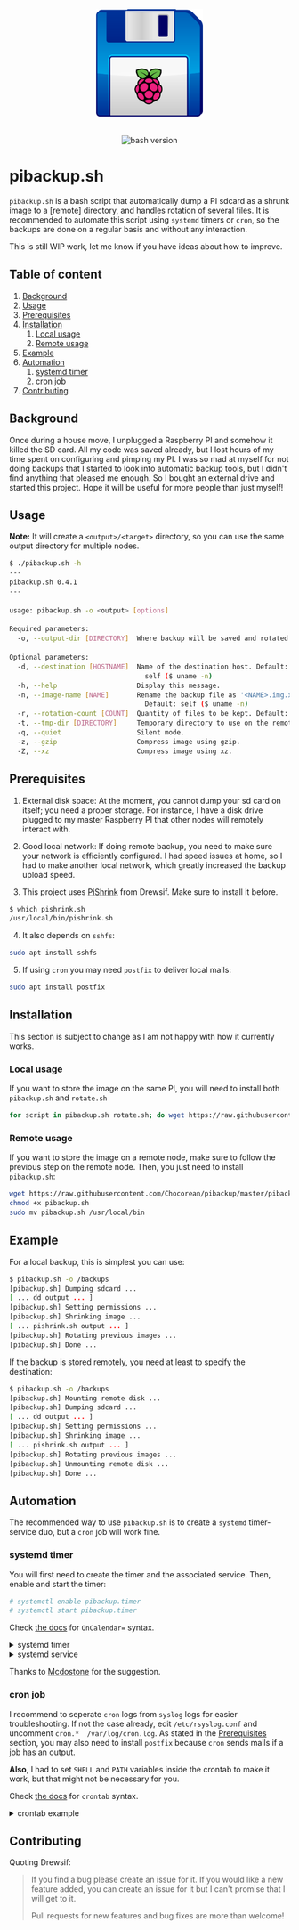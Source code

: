 <div align="center">
  <img src="./logo.png" alt="pibackup logo" width="192px" />
  <br><br>
  <p>
    <img src="https://img.shields.io/badge/bash-5.0.3-lightgray" alt="bash version" />
  </p>
</div>

# pibackup.sh

`pibackup.sh` is a bash script that automatically dump a PI sdcard as a shrunk image to a [remote] directory, and handles rotation of several files. It is recommended to automate this script using `systemd` timers or `cron`, so the backups are done on a regular basis and without any interaction.

This is still WIP work, let me know if you have ideas about how to improve.

## Table of content

1. [Background](#background)
2. [Usage](#usage)
3. [Prerequisites](#prerequisites)
4. [Installation](#installation)
   1. [Local usage](#local-usage)
   2. [Remote usage](#remote-usage)
5. [Example](#example)
6. [Automation](#automation)
   1. [systemd timer](#systemd-timer)
   2. [cron job](#cron-job)
8. [Contributing](#contributing)

## Background

Once during a house move, I unplugged a Raspberry PI and somehow it killed the SD card. All my code was saved already, but I lost hours of my time spent on configuring and pimping my PI. I was so mad at myself for not doing backups that I started to look into automatic backup tools, but I didn't find anything that pleased me enough. So I bought an external drive and started this project.
Hope it will be useful for more people than just myself!

## Usage

**Note:** It will create a `<output>/<target>` directory, so you can use the same output directory for multiple nodes.

```bash
$ ./pibackup.sh -h
---
pibackup.sh 0.4.1
---

usage: pibackup.sh -o <output> [options]

Required parameters:
  -o, --output-dir [DIRECTORY]  Where backup will be saved and rotated.

Optional parameters:
  -d, --destination [HOSTNAME]  Name of the destination host. Default:
                                  self ($ uname -n)
  -h, --help                    Display this message.
  -n, --image-name [NAME]       Rename the backup file as '<NAME>.img.x'.
                                  Default: self ($ uname -n)
  -r, --rotation-count [COUNT]  Quantity of files to be kept. Default: 8
  -t, --tmp-dir [DIRECTORY]     Temporary directory to use on the remote node. Default: /tmp
  -q, --quiet                   Silent mode.
  -z, --gzip                    Compress image using gzip.
  -Z, --xz                      Compress image using xz.
```

## Prerequisites

1. External disk space: At the moment, you cannot dump your sd card on itself; you need a proper storage. For instance, I have a disk drive plugged to my master Raspberry PI that other nodes will remotely interact with.

2. Good local network: If doing remote backup, you need to make sure your network is efficiently configured. I had speed issues at home, so I had to make another local network, which greatly increased the backup upload speed.

3. This project uses [PiShrink](https://github.com/Drewsif/PiShrink) from Drewsif. Make sure to install it before.

```bash
$ which pishrink.sh
/usr/local/bin/pishrink.sh
```

4. It also depends on `sshfs`:

```bash
sudo apt install sshfs
```

5. If using `cron` you may need `postfix` to deliver local mails:

```bash
sudo apt install postfix
```

## Installation

This section is subject to change as I am not happy with how it currently works.

### Local usage

If you want to store the image on the same PI, you will need to install both `pibackup.sh` and `rotate.sh`

```bash
for script in pibackup.sh rotate.sh; do wget https://raw.githubusercontent.com/Chocorean/pibackup/master/$script; chmod +x $script; sudo mv $script /usr/local/bin; done
```

### Remote usage

If you want to store the image on a remote node, make sure to follow the previous step on the remote node. Then, you just need to install `pibackup.sh`:

```bash
wget https://raw.githubusercontent.com/Chocorean/pibackup/master/pibackup.sh
chmod +x pibackup.sh
sudo mv pibackup.sh /usr/local/bin
```

## Example

For a local backup, this is simplest you can use:

```bash
$ pibackup.sh -o /backups
[pibackup.sh] Dumping sdcard ...
[ ... dd output ... ]
[pibackup.sh] Setting permissions ...
[pibackup.sh] Shrinking image ...
[ ... pishrink.sh output ... ]
[pibackup.sh] Rotating previous images ...
[pibackup.sh] Done ...
```

If the backup is stored remotely, you need at least to specify the destination:

```bash
$ pibackup.sh -o /backups
[pibackup.sh] Mounting remote disk ...
[pibackup.sh] Dumping sdcard ...
[ ... dd output ... ]
[pibackup.sh] Setting permissions ...
[pibackup.sh] Shrinking image ...
[ ... pishrink.sh output ... ]
[pibackup.sh] Rotating previous images ...
[pibackup.sh] Unmounting remote disk ...
[pibackup.sh] Done ...
```

## Automation

The recommended way to use `pibackup.sh` is to create a `systemd` timer-service duo, but a `cron` job will work fine.

### systemd timer

You will first need to create the timer and the associated service. Then, enable and start the timer:

```bash
# systemctl enable pibackup.timer
# systemctl start pibackup.timer
```

Check [the docs](https://man.archlinux.org/man/systemd.time.7#CALENDAR_EVENTS) for `OnCalendar=` syntax.

<details>
  <summary>systemd timer</summary>
  <p>
    /etc/systemd/system/pibackup.timer
    
    [Unit]
    Description=Run pibackup.sh every monday at 2am
    
    [Timer]
    Unit=pibackup.service
    OnCalendar=Mon, 2:00

    [Install]
    WantedBy=timers.target
  </p>
</details>
    
<details>
  <summary>systemd service</summary>
  <p>
    /etc/systemd/system/pibackup.service
    
    [Unit]
    Description=Run pibackup

    [Service]
    Type=oneshot
    ExecStart=/usr/local/bin/pibackup.sh ...
    User=pi
  </p>
</details>

Thanks to [Mcdostone](https://github.com/Chocorean/pibackup/issues/8) for the suggestion.

### cron job

I recommend to seperate `cron` logs from `syslog` logs for easier troubleshooting. If not the case already, edit `/etc/rsyslog.conf` and uncomment `cron.*  /var/log/cron.log`.
As stated in the [Prerequisites](#prerequisites) section, you may also need to install `postfix` because `cron` sends mails if a job has an output.

**Also**, I had to set `SHELL` and `PATH` variables inside the crontab to make it work, but that might not be necessary for you.

Check [the docs](https://www.man7.org/linux/man-pages/man5/crontab.5.html) for `crontab` syntax.

<details>
  <summary>crontab example</summary>
  <p>
    $ crontab -e

    # default shell
    SHELL=/bin/bash
    # set PATH variable
    PATH=/usr/local/sbin:/usr/local/bin:/usr/sbin:/usr/bin:/sbin:/bin:/snap/bin

    # Do a backup once a week on Mondays at 2am
    0 2 * * MON /usr/local/bin/pibackup.sh ...
  </p>
</details>

## Contributing

Quoting Drewsif:

> If you find a bug please create an issue for it. If you would like a new feature added, you can create an issue for it but I can't promise that I will get to it.
>
> Pull requests for new features and bug fixes are more than welcome!
